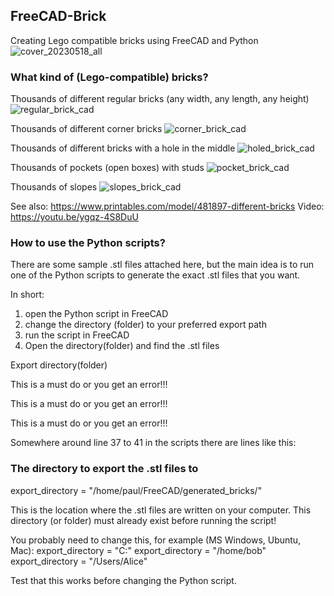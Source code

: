 ## FreeCAD-Brick
Creating Lego compatible bricks using FreeCAD and Python
![cover_20230518_all](https://github.com/paulcobbaut/FreeCAD-Brick/assets/524195/c28b69c3-1377-44be-9013-bbd45a20d1ee)

### What kind of (Lego-compatible) bricks?
Thousands of different regular bricks (any width, any length, any height)
![regular_brick_cad](https://github.com/paulcobbaut/FreeCAD-Brick/assets/524195/6cf8559a-5529-4831-9c5a-1514c2a65902)

Thousands of different corner bricks
![corner_brick_cad](https://github.com/paulcobbaut/FreeCAD-Brick/assets/524195/7ad69420-8087-4e23-9f17-9076a849e52b)

Thousands of different bricks with a hole in the middle
![holed_brick_cad](https://github.com/paulcobbaut/FreeCAD-Brick/assets/524195/7019fb3c-a43c-4841-947e-270c355674a2)

Thousands of pockets (open boxes) with studs
![pocket_brick_cad](https://github.com/paulcobbaut/FreeCAD-Brick/assets/524195/d9561c51-8464-4193-b3df-b1214d6bd794)

Thousands of slopes
![slopes_brick_cad](https://github.com/paulcobbaut/FreeCAD-Brick/assets/524195/00b4c9dc-d9a1-400c-adf0-b1e069fc1aa6)

See also: https://www.printables.com/model/481897-different-bricks
Video: https://youtu.be/ygqz-4S8DuU

### How to use the Python scripts?
There are some sample .stl files attached here, but the main idea is to run one of the Python scripts to generate the exact .stl files that you want.

In short:
1. open the Python script in FreeCAD
2. change the directory (folder) to your preferred export path
3. run the script in FreeCAD
4. Open the directory(folder) and find the .stl files

Export directory(folder)

This is a must do or you get an error!!!

This is a must do or you get an error!!!

This is a must do or you get an error!!!

Somewhere around line 37 to 41 in the scripts there are lines like this:

### The directory to export the .stl files to
export_directory = "/home/paul/FreeCAD/generated_bricks/"

This is the location where the .stl files are written on your computer. This directory (or folder) must already exist before running the script!

You probably need to change this, for example (MS Windows, Ubuntu, Mac):
export_directory = "C:"
export_directory = "/home/bob"
export_directory = "/Users/Alice"

Test that this works before changing the Python script.
